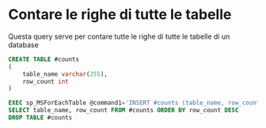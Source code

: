 # Contare le righe di tutte le tabelle

Questa query serve per contare tutte le righe di tutte le tabelle di un database

``` sql
CREATE TABLE #counts
(
    table_name varchar(255),
    row_count int
)

EXEC sp_MSForEachTable @command1='INSERT #counts (table_name, row_count) SELECT ''?'', COUNT(*) FROM ?'
SELECT table_name, row_count FROM #counts ORDER BY row_count DESC
DROP TABLE #counts
```